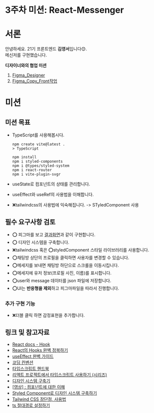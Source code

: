 # 3주차 미션: React-Messenger

# 서론

안녕하세요. 21기 프론트엔드 **김영서**입니다😊.  
메신저를 구현했습니다.

**디자이너와의 협업 미션**

1. [Figma_Designer](https://www.figma.com/design/OEU69uJw5BbMHbVZefdUMO/CEOS_Week2_%EB%A9%94%EC%8B%A0%EC%A0%80_%EC%B5%9C%EC%98%88%EC%9D%80?node-id=35-6239&t=wYooyjsQc9JLResE-1)
2. [Figma_Copy_Front작업](<https://www.figma.com/design/pSkGA22wqJVELKlyP4HMCL/CEOS_Week2_%EB%A9%94%EC%8B%A0%EC%A0%80_%EC%B5%9C%EC%98%88%EC%9D%80-(Copy)?node-id=35-6239&t=XA3uyZjY4tK0vJQo-1>)

# 미션

## 미션 목표

- TypeScript를 사용해봅시다.

  ```
  npm create vite@latest .
  > TypeScript

  npm install
  npm i styled-components
  npm i @types/styled-system
  npm i react-router
  npm i vite-plugin-svgr
  ```

- useState로 컴포넌트의 상태를 관리합니다.
- useEffect와 useRef의 사용법을 이해합니다.
- ❌tailwindcss의 사용법에 익숙해집니다. -> STyledComponent 사용

## 필수 요구사항 검토

- ⭕️ 피그마를 보고 [결과화면](https://react-messenger-20th-jw.vercel.app/)과 같이 구현합니다.
- ⭕️ 디자인 시스템을 구축합니다.
- ❌tailwindcss 혹은 ⭕️styledComponent 스타일 라이브러리를 사용합니다.
- ⭕️채팅방 상단의 프로필을 클릭하면 사용자를 변경할 수 있습니다.
- ⭕️메세지를 보내면 채팅방 하단으로 스크롤을 이동시킵니다.
- ⭕️메세지에 유저 정보(프로필 사진, 이름)를 표시합니다.
- ⭕️user와 message 데이터를 json 파일에 저장합니다.
- ⭕️UI는 **반응형을 제외**하고 피그마파일을 따라서 진행합니다.

### 추가 구현 기능

- ❌더블 클릭 하면 감정표현을 추가합니다.

## 링크 및 참고자료

- [React docs - Hook](https://ko.reactjs.org/docs/hooks-intro.html)
- [React의 Hooks 완벽 정복하기](https://velog.io/@velopert/react-hooks#1-usestate)
- [useEffect 완벽 가이드](https://overreacted.io/ko/a-complete-guide-to-useeffect/)
- [코딩 컨벤션](https://ui.toast.com/fe-guide/ko_CODING-CONVENTION)
- [타입스크립트 핸드북](https://joshua1988.github.io/ts/intro.html)
- [리액트 프로젝트에서 타입스크립트 사용하기 (시리즈)](https://velog.io/@velopert/series/react-with-typescript)
- [디자인 시스템 구축기](https://yozm.wishket.com/magazine/detail/1830/)
- [[영상] : 컴포넌트에 대한 이해](https://www.youtube.com/watch?v=21eiJc90ggo)
- [Styled Component로 디자인 시스템 구축하기](https://zaat.dev/blog/building-a-design-system-in-react-with-styled-components/)
- [Tailwind CSS 장단점, 사용법](https://wonny.space/writing/dev/hello-tailwind-css)
- [ts 절대경로 설정하기](https://tesseractjh.tistory.com/232)
